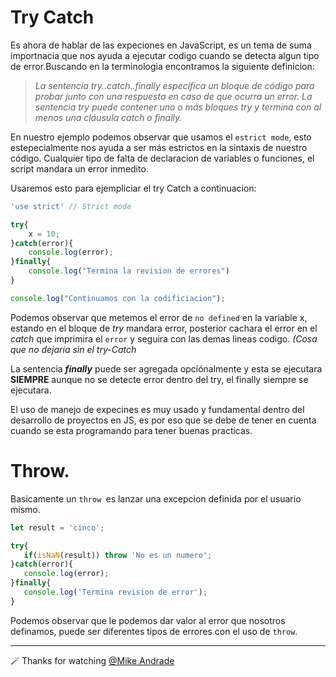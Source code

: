# Try Catch
Es ahora de hablar de las expeciones en JavaScript, es un tema de suma importnacia que nos ayuda a ejecutar codigo cuando se detecta algun tipo de error.Buscando en la terminologia encontramos la siguiente definicion:

> _La sentencia try..catch..finally especifica un bloque de código para probar junto con una respuesta en caso de que ocurra un error. La sentencia try puede contener uno o más bloques try y termina con al menos una cláusula catch o finally._
>
En nuestro ejemplo podemos observar que usamos el `estrict mode`, esto estepecialmente nos ayuda a ser más estrictos en la sintaxis de nuestro código. Cualquier tipo de falta de declaracion de variables o funciones, el script mandara un error inmedito.

Usaremos esto para ejempliciar el try Catch a continuacion:

````javascript
'use strict' // Strict mode

try{
    x = 10; 
}catch(error){
    console.log(error);
}finally{
    console.log("Termina la revision de errores")
}

console.log("Continuamos con la codificiacion");
````

Podemos observar que metemos el error de `no defined` en la variable x, estando en el bloque de _try_ mandara error, posterior cachara el error en el _catch_ que imprimira el `error` y seguira con las demas lineas codigo. _(Cosa que no dejaria sin el try-Catch_

La sentencia _**finally**_ puede ser agregada opciónalmente y esta se ejecutara **SIEMPRE** aunque no se detecte error dentro del try, el finally siempre se ejecutara.

El uso de manejo de expecines es muy usado y fundamental dentro del desarrollo de proyectos en JS, es por eso que se debe de tener en cuenta cuando se esta programando para tener buenas practicas.

# Throw.
 Basicamente un `throw `es lanzar una excepcion definida por el usuario mismo.
 
 ````javascript
let result = 'cinco';

try{
    if(isNaN(result)) throw 'No es un numero';
}catch(error){
    console.log(error);
}finally{
    console.log('Termina revision de error');
}
````

Podemos observar que le podemos dar valor al error que nosotros definamos, puede ser diferentes tipos de errores con el uso de `throw`.

---

🪄 Thanks for watching [@Mike Andrade](https://github.com/Mike-std-cpu)